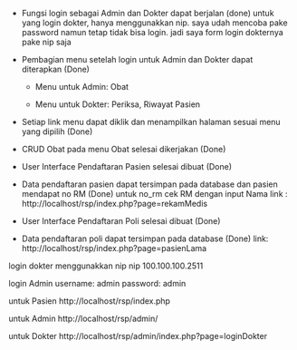 - Fungsi login sebagai Admin dan Dokter dapat berjalan (done)
untuk yang login dokter, hanya menggunakkan nip. saya udah mencoba pake password 
namun tetap tidak bisa login. jadi saya form login dokternya pake nip saja


- Pembagian menu setelah login untuk Admin dan Dokter dapat diterapkan (Done)

    - Menu untuk Admin: Obat

    - Menu untuk Dokter: Periksa, Riwayat Pasien

- Setiap link menu dapat diklik dan menampilkan halaman sesuai menu yang dipilih (Done)

- CRUD Obat pada menu Obat selesai dikerjakan (Done)

- User Interface Pendaftaran Pasien selesai dibuat (Done)

- Data pendaftaran pasien dapat tersimpan pada database dan pasien mendapat no RM (Done)
untuk no_rm cek RM dengan input Nama
link : http://localhost/rsp/index.php?page=rekamMedis

- User Interface Pendaftaran Poli selesai dibuat (Done)

- Data pendaftaran poli dapat tersimpan pada database (Done)
link: http://localhost/rsp/index.php?page=pasienLama

login dokter menggunakkan nip
nip 
100.100.100.2511

login Admin
username: admin
password: admin

untuk Pasien
http://localhost/rsp/index.php

untuk Admin
http://localhost/rsp/admin/

untuk Dokter
http://localhost/rsp/admin/index.php?page=loginDokter
